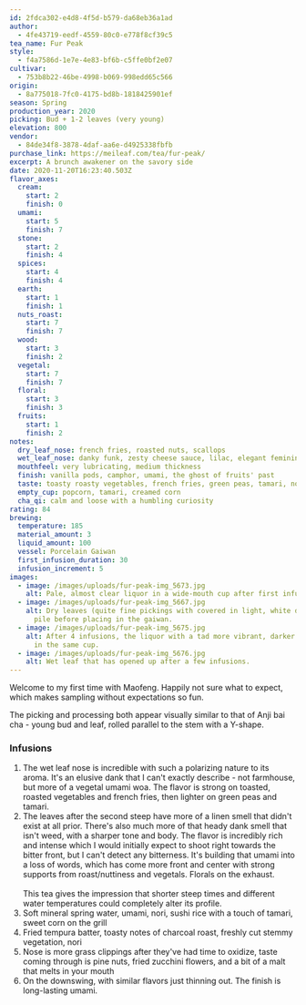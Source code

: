 ```yaml
---
id: 2fdca302-e4d8-4f5d-b579-da68eb36a1ad
author:
  - 4fe43719-eedf-4559-80c0-e778f8cf39c5
tea_name: Fur Peak
style:
  - f4a7586d-1e7e-4e83-bf6b-c5ffe0bf2e07
cultivar:
  - 753b8b22-46be-4998-b069-998edd65c566
origin:
  - 8a775018-7fc0-4175-bd8b-1818425901ef
season: Spring
production_year: 2020
picking: Bud + 1-2 leaves (very young)
elevation: 800
vendor:
  - 84de34f8-3878-4daf-aa6e-d4925338fbfb
purchase_link: https://meileaf.com/tea/fur-peak/
excerpt: A brunch awakener on the savory side
date: 2020-11-20T16:23:40.503Z
flavor_axes:
  cream:
    start: 2
    finish: 0
  umami:
    start: 5
    finish: 7
  stone:
    start: 2
    finish: 4
  spices:
    start: 4
    finish: 4
  earth:
    start: 1
    finish: 1
  nuts_roast:
    start: 7
    finish: 7
  wood:
    start: 3
    finish: 2
  vegetal:
    start: 7
    finish: 7
  floral:
    start: 3
    finish: 3
  fruits:
    start: 1
    finish: 2
notes:
  dry_leaf_nose: french fries, roasted nuts, scallops
  wet_leaf_nose: danky funk, zesty cheese sauce, lilac, elegant feminine perfume
  mouthfeel: very lubricating, medium thickness
  finish: vanilla pods, camphor, umami, the ghost of fruits' past
  taste: toasty roasty vegetables, french fries, green peas, tamari, nori
  empty_cup: popcorn, tamari, creamed corn
  cha_qi: calm and loose with a humbling curiosity
rating: 84
brewing:
  temperature: 185
  material_amount: 3
  liquid_amount: 100
  vessel: Porcelain Gaiwan
  first_infusion_duration: 30
  infusion_increment: 5
images:
  - image: /images/uploads/fur-peak-img_5673.jpg
    alt: Pale, almost clear liquor in a wide-mouth cup after first infusion.
  - image: /images/uploads/fur-peak-img_5667.jpg
    alt: Dry leaves (quite fine pickings with covered in light, white downey) in a
      pile before placing in the gaiwan.
  - image: /images/uploads/fur-peak-img_5675.jpg
    alt: After 4 infusions, the liquor with a tad more vibrant, darker color. Still
      in the same cup.
  - image: /images/uploads/fur-peak-img_5676.jpg
    alt: Wet leaf that has opened up after a few infusions.
---
```

Welcome to my first time with Maofeng. Happily not sure what to expect, which makes sampling without expectations so fun.

The picking and processing both appear visually similar to that of Anji bai cha - young bud and leaf, rolled parallel to the stem with a Y-shape.

### Infusions

1. The wet leaf nose is incredible with such a polarizing nature to its aroma. It's an elusive dank that I can't exactly describe - not farmhouse, but more of a vegetal umami woa. The flavor is strong on toasted, roasted vegetables and french fries, then lighter on green peas and tamari.
2. The leaves after the second steep have more of a linen smell that didn't exist at all prior. There's also much more of that heady dank smell that isn't weed, with a sharper tone and body. The flavor is incredibly rich and intense which I would initially expect to shoot right towards the bitter front, but I can't detect any bitterness. It's building that umami into a loss of words, which has come more front and center with strong supports from roast/nuttiness and vegetals. Florals on the exhaust.\
   \
   This tea gives the impression that shorter steep times and different water temperatures could completely alter its profile.
3. Soft mineral spring water, umami, nori, sushi rice with a touch of tamari, sweet corn on the grill
4. Fried tempura batter, toasty notes of charcoal roast, freshly cut stemmy vegetation, nori
5. Nose is more grass clippings after they've had time to oxidize, taste coming through is pine nuts, fried zucchini flowers, and a bit of a malt that melts in your mouth
6. On the downswing, with similar flavors just thinning out. The finish is long-lasting umami.